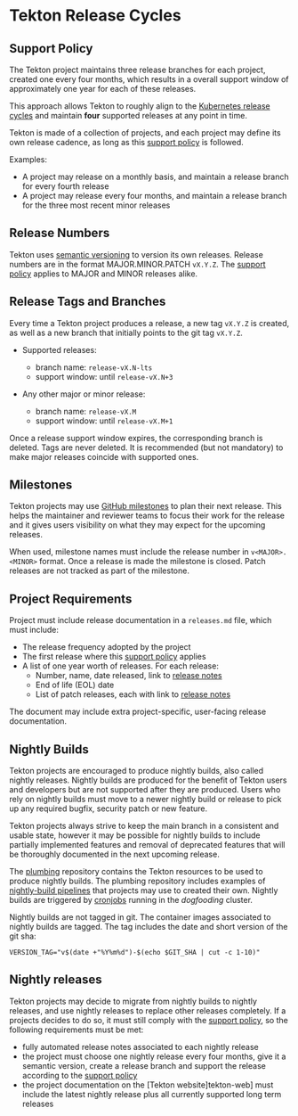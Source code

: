 # Tekton Release Cycles

## Support Policy

The Tekton project maintains three release branches for each project, created one every four months, which
results in a overall support window of approximately one year for each of these releases.

This approach allows Tekton to roughly align to the [Kubernetes release cycles][kube-releases] and 
maintain **four** supported releases at any point in time.

Tekton is made of a collection of projects, and each project may define its own release cadence, as long as
this [support policy](#support-policy) is followed. 

Examples:

- A project may release on a monthly basis, and maintain a release branch for every fourth release
- A project may release every four months, and maintain a release branch for the three most recent minor
  releases

## Release Numbers

Tekton uses [semantic versioning][semantic] to version its own releases. Release numbers are in the format
MAJOR.MINOR.PATCH `vX.Y.Z`. The [support policy](#support-policy) applies to MAJOR and MINOR releases alike.

## Release Tags and Branches

Every time a Tekton project produces a release, a new tag `vX.Y.Z` is created, as well as a new branch that
initially points to the git tag `vX.Y.Z`.

- Supported releases: 
    - branch name: `release-vX.N-lts`
    - support window: until `release-vX.N+3`

- Any other major or minor release:
    - branch name: `release-vX.M`
    - support window: until `release-vX.M+1`

Once a release support window expires, the corresponding branch is deleted. Tags are never deleted.
It is recommended (but not mandatory) to make major releases coincide with supported ones.

## Milestones

Tekton projects may use [GitHub milestones][github-milestones] to plan their next release. This helps the
maintainer and reviewer teams to focus their work for the release and it gives users visibility on what they
may expect for the upcoming releases.

When used, milestone names must include the release number in `v<MAJOR>.<MINOR>` format.
Once a release is made the milestone is closed. Patch releases are not tracked as part of the milestone.

## Project Requirements

Project must include release documentation in a `releases.md` file, which must include:

- The release frequency adopted by the project
- The first release where this [support policy](#support-policy) applies
- A list of one year worth of releases. For each release:
    - Number, name, date released, link to [release notes][release-notes-guidelines]
    - End of life (EOL) date
    - List of patch releases, each with link to [release notes][release-notes-guidelines]

The document may include extra project-specific, user-facing release documentation.

## Nightly Builds

Tekton projects are encouraged to produce nightly builds, also called nightly releases.
Nightly builds are produced for the benefit of Tekton users and developers but are not supported
after they are produced. Users who rely on nightly builds must move to a newer nightly build or release to
pick up any required bugfix, security patch or new feature. 

Tekton projects always strive to keep the main branch in a consistent and usable state, however it may be
possible for nightly builds to include partially implemented features and removal of deprecated features
that will be thoroughly documented in the next upcoming release.

The [plumbing][nightly-plumbing] repository contains the Tekton resources to be used to produce nightly
builds. The plumbing repository includes examples of [nightly-build pipelines][nightly-pipeline] that projects
may use to created their own. Nightly builds are triggered by [cronjobs][nightly-triggers] running
in the *dogfooding* cluster.

Nightly builds are not tagged in git. The container images associated to nightly builds are tagged.
The tag includes the date and short version of the git sha:

```shell
VERSION_TAG="v$(date +"%Y%m%d")-$(echo $GIT_SHA | cut -c 1-10)"
```

## Nightly releases

Tekton projects may decide to migrate from nightly builds to nightly releases, and use nightly releases to
replace other releases completely. If a projects decides to do so, it must still comply with the
[support policy](#support-policy), so the following requirements must be met:

- fully automated release notes associated to each nightly release
- the project must choose one nightly release every four months, give it a semantic version, create a release branch
  and support the release according to the [support policy](#support-policy)
- the project documentation on the [Tekton website]tekton-web] must include the latest nightly release plus all
  currently supported long term releases


[kube-releases]: (https://kubernetes.io/releases/)
[semantic]: https://semver.org/
[github-milestones]: https://docs.github.com/en/issues/using-labels-and-milestones-to-track-work/about-milestones
[nightly-plumbing]: https://github.com/tektoncd/plumbing/tree/main/tekton/resources/nightly-release
[nightly-pipeline]: https://github.com/tektoncd/plumbing/tree/main/tekton/ci/cluster-interceptors/build-id/tekton
[nightly-triggers]: https://github.com/tektoncd/plumbing/tree/main/tekton/cronjobs/dogfooding/releases
[tekton-web]: https://tekton.dev/docs
[release-notes-guidelines]: https://github.com/tektoncd/community/blob/main/standards.md#release-notes